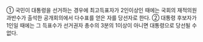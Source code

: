 ① 국민이 대통령을 선거하는 경우에 최고득표자가 2인이상인 때에는 국회의 재적의원 과반수가 출석한 공개회의에서 다수표를 얻은 자를 당선자로 한다.
② 대통령 후보자가 1인일 때에는 그 득표수가 선거권자 총수의 3분의 1이상이 아니면 대통령으로 당선될 수 없다.
